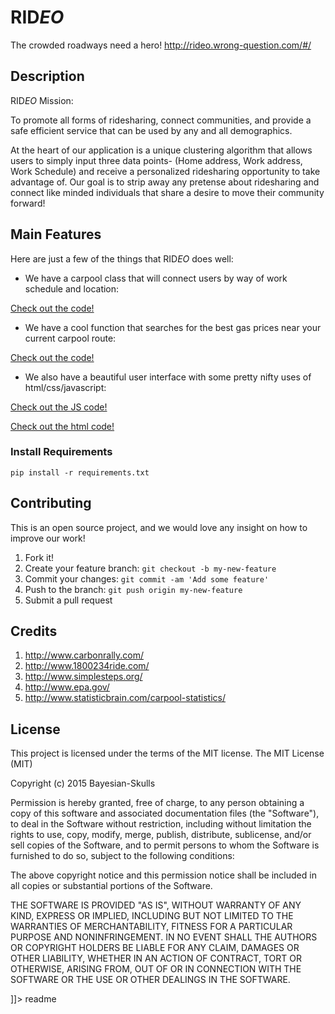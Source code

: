 # RID*EO*
The crowded roadways need a hero! 
http://rideo.wrong-question.com/#/
## Description

RID*EO* Mission:

To promote all forms of ridesharing, connect communities, and provide a safe efficient service that can be used by
any and all demographics.  

At the heart of our application is a unique clustering algorithm that allows users to simply input three data points- 
(Home address, Work address, Work Schedule) and receive a personalized ridesharing opportunity to take advantage of.  Our goal is to strip away any pretense about ridesharing and connect like minded individuals that share a desire to move their community forward!

## Main Features
Here are just a few of the things that RID*EO* does well:

 - We have a carpool class that will connect users by way of work schedule and location:
   
[Check out the code!](https://github.com/Bayesian-Skulls/carpool_app/blob/c3fe769e6dc9bf2fb76fb075ef388f8e47d3a180/carpool_app/models.py#L106)

 - We have a cool function that searches for the best gas prices near your current carpool route:
   
[Check out the code!](https://github.com/Bayesian-Skulls/carpool_app/blob/c3fe769e6dc9bf2fb76fb075ef388f8e47d3a180/carpool_app/tasks.py#L294)

 - We also have a beautiful user interface with some pretty nifty uses of html/css/javascript:
   
[Check out the JS code!](https://github.com/Bayesian-Skulls/carpool_app/blob/520b2390549f389939131cd63d0a2d88e62a087f/src/js/home/home.js#L1)

   
   [Check out the html code!](https://github.com/Bayesian-Skulls/carpool_app/blob/520b2390549f389939131cd63d0a2d88e62a087f/src/js/home/home.html#L1)




### Install Requirements  

```
pip install -r requirements.txt
```

## Contributing
This is an open source project, and we would love any insight on how to improve our work!

1. Fork it!
2. Create your feature branch: `git checkout -b my-new-feature`
3. Commit your changes: `git commit -am 'Add some feature'`
4. Push to the branch: `git push origin my-new-feature`
5. Submit a pull request 

## Credits

1. http://www.carbonrally.com/
2. http://www.1800234ride.com/
3. http://www.simplesteps.org/
4. http://www.epa.gov/
5. http://www.statisticbrain.com/carpool-statistics/

## License

This project is licensed under the terms of the MIT license.
The MIT License (MIT)

Copyright (c) 2015 Bayesian-Skulls

Permission is hereby granted, free of charge, to any person obtaining a copy
of this software and associated documentation files (the "Software"), to deal
in the Software without restriction, including without limitation the rights
to use, copy, modify, merge, publish, distribute, sublicense, and/or sell
copies of the Software, and to permit persons to whom the Software is
furnished to do so, subject to the following conditions:

The above copyright notice and this permission notice shall be included in all
copies or substantial portions of the Software.

THE SOFTWARE IS PROVIDED "AS IS", WITHOUT WARRANTY OF ANY KIND, EXPRESS OR
IMPLIED, INCLUDING BUT NOT LIMITED TO THE WARRANTIES OF MERCHANTABILITY,
FITNESS FOR A PARTICULAR PURPOSE AND NONINFRINGEMENT. IN NO EVENT SHALL THE
AUTHORS OR COPYRIGHT HOLDERS BE LIABLE FOR ANY CLAIM, DAMAGES OR OTHER
LIABILITY, WHETHER IN AN ACTION OF CONTRACT, TORT OR OTHERWISE, ARISING FROM,
OUT OF OR IN CONNECTION WITH THE SOFTWARE OR THE USE OR OTHER DEALINGS IN THE
SOFTWARE.

]]></content>
  <tabTrigger>readme</tabTrigger>
</snippet>


